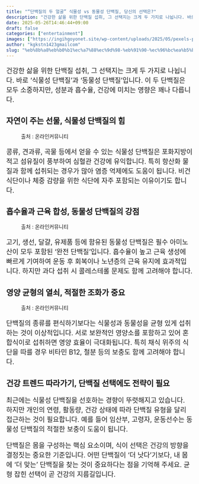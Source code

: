 ```yaml
---
title: "“단백질의 두 얼굴” 식물성 vs 동물성 단백질, 당신의 선택은?"
description: "건강한 삶을 위한 단백질 섭취, 그 선택지는 크게 두 가지로 나뉩니다. 바로 ‘식물성 단백질’과 ‘동물성 단백질’입니다. 이 두 단백질은 모두 소중하지만, 성분과 흡수율, 건강에 미치는 영향은 꽤나 다릅니다."
date: 2025-05-26T14:46:44+09:00
draft: false
categories: ["entertainment"]
images: ["https://ingihgoyonet.site/wp-content/uploads/2025/05/pexels-paul-wence-54184-1799307-683x1024.jpg", "https://ingihgoyonet.site/wp-content/uploads/2025/05/pexels-nadin-sh-78971847-26731029-767x1024.jpg", "https://ingihgoyonet.site/wp-content/uploads/2025/05/pexels-polina-tankilevitch-4518581-1024x683.jpg"]
author: "kgkstn1423gmailcom"
slug: "%eb%8b%a8%eb%b0%b1%ec%a7%88%ec%9d%98-%eb%91%90-%ec%96%bc%ea%b5%b4-%ec%8b%9d%eb%ac%bc%ec%84%b1-vs-%eb%8f%99%eb%ac%bc%ec%84%b1-%eb%8b%a8%eb%b0%b1%ec%a7%88-%eb%8b%b9%ec%8b%a0%ec%9d%98"
---
```


<p style="font-size:18px">건강한 삶을 위한 단백질 섭취, 그 선택지는 크게 두 가지로 나뉩니다. 바로 ‘식물성 단백질’과 ‘동물성 단백질’입니다. 이 두 단백질은 모두 소중하지만, 성분과 흡수율, 건강에 미치는 영향은 꽤나 다릅니다.</p> <h2 >자연이 주는 선물, 식물성 단백질의 힘</h2> <figure ><img src="https://ingihgoyonet.site/wp-content/uploads/2025/05/pexels-paul-wence-54184-1799307-683x1024.jpg" alt="" style="aspect-ratio:16/9;object-fit:cover"/><figcaption >출처 : 온라인커뮤니티</figcaption></figure> <p style="font-size:18px">콩류, 견과류, 곡물 등에서 얻을 수 있는 식물성 단백질은 포화지방이 적고 섬유질이 풍부하여 심혈관 건강에 유익합니다. 특히 항산화 물질과 함께 섭취되는 경우가 많아 염증 억제에도 도움이 됩니다. 비건 식단이나 체중 감량을 위한 식단에 자주 포함되는 이유이기도 합니다.</p> <h2 >흡수율과 근육 합성, 동물성 단백질의 강점</h2> <figure ><img src="https://ingihgoyonet.site/wp-content/uploads/2025/05/pexels-nadin-sh-78971847-26731029-767x1024.jpg" alt="" style="aspect-ratio:16/9;object-fit:cover"/><figcaption >출처 : 온라인커뮤니티</figcaption></figure> <p style="font-size:18px">고기, 생선, 달걀, 유제품 등에 함유된 동물성 단백질은 필수 아미노산이 모두 포함된 ‘완전 단백질’입니다. 흡수율이 높고 근육 생성에 빠르게 기여하여 운동 후 회복이나 노년층의 근육 유지에 효과적입니다. 하지만 과다 섭취 시 콜레스테롤 문제도 함께 고려해야 합니다.</p> <h2 >영양 균형의 열쇠, 적절한 조화가 중요</h2> <figure ><img src="https://ingihgoyonet.site/wp-content/uploads/2025/05/pexels-polina-tankilevitch-4518581-1024x683.jpg" alt="" style="aspect-ratio:16/9;object-fit:cover"/><figcaption >출처 : 온라인커뮤니티</figcaption></figure> <p style="font-size:18px">단백질의 종류를 편식하기보다는 식물성과 동물성을 균형 있게 섭취하는 것이 이상적입니다. 서로 보완적인 영양소를 포함하고 있어 혼합식이로 섭취하면 영양 효율이 극대화됩니다. 특히 채식 위주의 식단을 따를 경우 비타민 B12, 철분 등의 보충도 함께 고려해야 합니다.</p> <h2 >건강 트렌드 따라가기, 단백질 선택에도 전략이 필요</h2> <p style="font-size:18px">최근에는 식물성 단백질을 선호하는 경향이 뚜렷해지고 있습니다. 하지만 개인의 연령, 활동량, 건강 상태에 따라 단백질 유형을 달리 접근하는 것이 필요합니다. 예를 들어 임산부, 고령자, 운동선수는 동물성 단백질의 적절한 보충이 도움이 됩니다.</p> <p style="font-size:18px">단백질은 몸을 구성하는 핵심 요소이며, 식이 선택은 건강의 방향을 결정짓는 중요한 기준입니다. 어떤 단백질이 ‘더 낫다’기보다, 내 몸에 ‘더 맞는’ 단백질을 찾는 것이 중요하다는 점을 기억해 주세요. 균형 잡힌 선택이 곧 건강의 지름길입니다.</p>